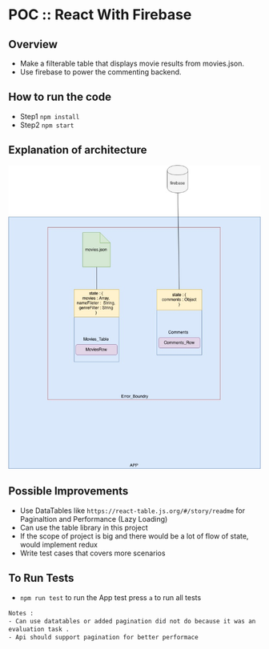 # POC :: React With Firebase 

## Overview

- Make a filterable table that displays movie results from movies.json.
- Use firebase to power the commenting backend.

## How to run the code

- Step1 `npm install`
- Step2 `npm start`

## Explanation of architecture

![Architecture Diagram](./Images/arc.jpg)


## Possible Improvements

- Use DataTables like `https://react-table.js.org/#/story/readme` for Paginaltion and Performance (Lazy Loading)
- Can use the table library in this project
- If the scope of project is big and there would be a lot of flow of state, would implement redux 
- Write test cases that covers more scenarios 

## To Run Tests 

- `npm run test` to run the App test press `a` to run all tests 

```
Notes :
- Can use datatables or added pagination did not do because it was an evaluation task .
- Api should support pagination for better performace 